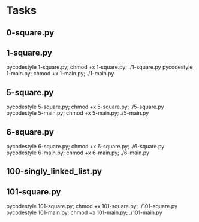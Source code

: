 #

# Tasks
## 0-square.py

## 1-square.py
pycodestyle 1-square.py; chmod +x 1-square.py; ./1-square.py
pycodestyle 1-main.py; chmod +x 1-main.py; ./1-main.py

##

##

##

## 5-square.py
pycodestyle 5-square.py; chmod +x 5-square.py; ./5-square.py
pycodestyle 5-main.py; chmod +x 5-main.py; ./5-main.py

##  6-square.py
pycodestyle 6-square.py; chmod +x 6-square.py; ./6-square.py
pycodestyle 6-main.py; chmod +x 6-main.py; ./6-main.py

## 100-singly_linked_list.py


## 101-square.py
pycodestyle 101-square.py; chmod +x 101-square.py; ./101-square.py
pycodestyle 101-main.py; chmod +x 101-main.py; ./101-main.py


